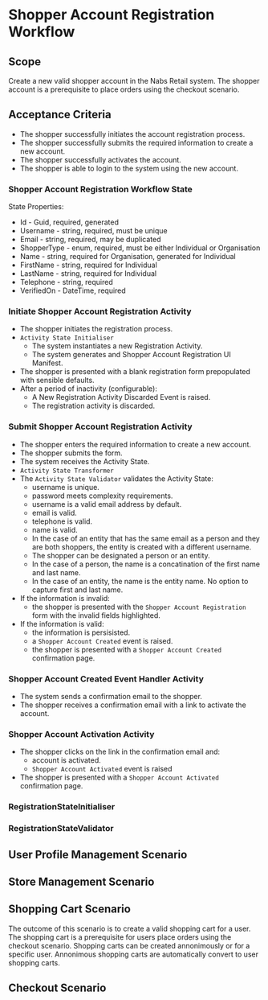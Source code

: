 # Shopper Account Registration Workflow

## Scope
Create a new valid shopper account in the Nabs Retail system. The shopper account is a prerequisite to place orders using the checkout scenario.

## Acceptance Criteria
- The shopper successfully initiates the account registration process.
- The shopper successfully submits the required information to create a new account.
- The shopper successfully activates the account.
- The shopper is able to login to the system using the new account.

### Shopper Account Registration Workflow State
State Properties:
- Id - Guid, required, generated
- Username - string, required, must be unique
- Email - string, required, may be duplicated
- ShopperType - enum, required, must be either Individual or Organisation
- Name - string, required for Organisation, generated for Individual
- FirstName - string, required for Individual
- LastName - string, required for Individual
- Telephone - string, required
- VerifiedOn - DateTime, required

### Initiate Shopper Account Registration Activity
- The shopper initiates the registration process.
- `Activity State Initialiser`
    - The system instantiates a new Registration Activity.
    - The system generates and Shopper Account Registration UI Manifest.
- The shopper is presented with a blank registration form prepopulated with sensible defaults.
- After a period of inactivity (configurable):
    - A New Registration Activity Discarded Event is raised.
    - The registration activity is discarded.

### Submit Shopper Account Registration Activity
- The shopper enters the required information to create a new account.
- The shopper submits the form.
- The system receives the Activity State.
- `Activity State Transformer`
- The `Activity State Validator` validates the Activity State:
    - username is unique.
    - password meets complexity requirements.
    - username is a valid email address by default.
    - email is valid.
    - telephone is valid.
    - name is valid.
    - In the case of an entity that has the same email as a person and they are both shoppers, the entity is created with a different username.
    - The shopper can be designated a person or an entity.
    - In the case of a person, the name is a concatination of the first name and last name.
    - In the case of an entity, the name is the entity name. No option to capture first and last name.
- If the information is invalid:
    - the shopper is presented with the `Shopper Account Registration` form with the invalid fields highlighted.
- If the information is valid:
    - the information is persisisted.
    - a `Shopper Account Created` event is raised.
    - the shopper is presented with a `Shopper Account Created` confirmation page.

### Shopper Account Created Event Handler Activity
- The system sends a confirmation email to the shopper.
- The shopper receives a confirmation email with a link to activate the account.

### Shopper Account Activation Activity
- The shopper clicks on the link in the confirmation email and:
    - account is activated.
    - `Shopper Account Activated` event is raised
- The shopper is presented with a `Shopper Account Activated` confirmation page.

### RegistrationStateInitialiser


### RegistrationStateValidator


## User Profile Management Scenario

## Store Management Scenario

## Shopping Cart Scenario

The outcome of this scenario is to create a valid shopping cart for a user. The shopping cart is a prerequisite for users place orders using the checkout scenario. Shopping carts can be created annonimously or for a specific user. Annonimous shopping carts are automatically convert to user shopping carts.

## Checkout Scenario